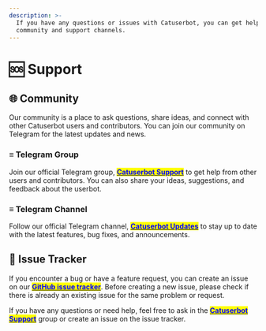 ```yaml
---
description: >-
  If you have any questions or issues with Catuserbot, you can get help from our
  community and support channels.
---
```


# 🆘 Support

## 🌐 Community

Our community is a place to ask questions, share ideas, and connect with other Catuserbot users and contributors. You can join our community on Telegram for the latest updates and news.

### ≡  Telegram Group

Join our official Telegram group, [<mark style="color:blue;">**Catuserbot Support**</mark>](https://t.me/catuserbot\_support)  to get help from other users and contributors. You can also share your ideas, suggestions, and feedback about the userbot.

### ≡  Telegram Channel

Follow our official Telegram channel, [<mark style="color:blue;">**Catuserbot Updates**</mark>](https://t.me/catuserbot17)  to stay up to date with the latest features, bug fixes, and announcements.

## 🐞 Issue Tracker

If you encounter a bug or have a feature request, you can create an issue on our [<mark style="color:blue;">**GitHub issue tracker**</mark>](https://github.com/TgCatUB/catuserbot/issues). Before creating a new issue, please check if there is already an existing issue for the same problem or request.

If you have any questions or need help, feel free to ask in the [<mark style="color:blue;">**Catuserbot Support**</mark>](https://t.me/catuserbot\_support) group or create an issue on the issue tracker.
